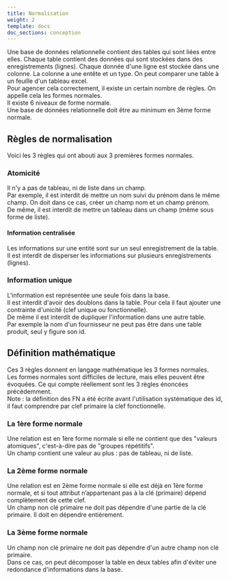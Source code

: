 ```yaml
---
title: Normalisation
weight: 2
template: docs
doc_sections: conception
---
```


Une base de données relationnelle contient des tables qui sont liées entre elles.
Chaque table contient des données qui sont stockées dans des enregistrements (lignes).
Chaque donnée d'une ligne est stockée dans une colonne. La colonne a une entête et un type.
On peut comparer une table à un feuille d'un tableau excel.  
Pour agencer cela correctement, il existe un certain nombre de règles. On appelle cela les formes normales.  
Il existe 6 niveaux de forme normale.  
Une base de données relationnelle doit être au minimum en 3ème forme normale.  

## Règles de normalisation

Voici les 3 règles qui ont abouti aux 3 premières formes normales.  

### Atomicité

Il n'y a pas de tableau, ni de liste dans un champ.  
Par exemple, il est interdit de mettre un nom suivi du prénom dans le même champ.
On doit dans ce cas, créer un champ nom et un champ prénom.  
De même, il est interdit de mettre un tableau dans un champ (même sous forme de liste).

#### Information centralisée

Les informations sur une entité sont sur un seul enregistrement de la table.  
Il est interdit de disperser les informations sur plusieurs enregistrements (lignes).  

### Information unique

L'information est représentée une seule fois dans la base.  
Il est interdit d'avoir des doublons dans la table. Pour cela il faut ajouter une contrainte d'unicité (clef unique ou fonctionnelle).  
De même il est interdit de dupliquer l'information dans une autre table.  
Par exemple la nom d'un fournisseur ne peut pas être dans une table produit, seul y figure son id.  

## Définition mathématique

Ces 3 règles donnent en langage mathématique les 3 formes normales.  
Les formes normales sont difficiles de lecture, mais elles peuvent être évoquées.
Ce qui compte réellement sont les 3 règles énoncées précédemment.  
Note : la définition des FN a été écrite avant l'utilisation systématique des id, il faut comprendre par clef primaire la clef fonctionnelle.  

### La 1ère forme normale

Une relation est en 1ère forme normale si elle ne contient que des "valeurs atomiques", c'est-à-dire pas de "groupes répétitifs".  
Un champ contient une valeur au plus : pas de tableau, ni de liste.

### La 2ème forme normale

Une relation est en 2ème forme normale si elle est déjà en 1ère forme normale,
et si tout attribut n’appartenant pas à la clé (primaire) dépend complètement de cette clef.  
Un champ non clé primaire ne doit pas dépendre d'une partie de la clé primaire. Il doit en dépendre entièrement.

### La 3ème forme normale

Un champ non clé primaire ne doit pas dépendre d'un autre champ non clé primaire.  
Dans ce cas, on peut décomposer la table en deux tables afin d'éviter une redondance d'informations dans la base.
